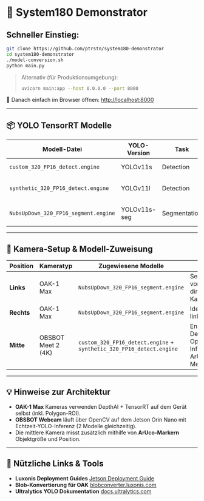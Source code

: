# 🚀 System180 Demonstrator

## Schneller Einstieg:

```bash
git clone https://github.com/ptrstn/system180-demonstrator
cd system180-demonstrator
./model-conversion.sh
python main.py
```

> Alternativ (für Produktionsumgebung):
>
> ```bash
> uvicorn main:app --host 0.0.0.0 --port 8000
> ```

🔗 Danach einfach im Browser öffnen: [http://localhost:8000](http://localhost:8000)

---

## 📦 YOLO TensorRT Modelle

| Modell-Datei                         | YOLO-Version | Task         | Auflösung | Präzision | Klassen | Beschreibung                             |
| ------------------------------------ | ------------ | ------------ | --------- | --------- | ------- | ---------------------------------------- |
| `custom_320_FP16_detect.engine`      | YOLOv11s     | Detection    | 320×320   | FP16      | 26      | Hauptmodell für reale Defekte            |
| `synthetic_320_FP16_detect.engine`   | YOLOv11l     | Detection    | 320×320   | FP16      | 29      | Ergänzungsmodell mit synthetischen Daten |
| `NubsUpDown_320_FP16_segment.engine` | YOLOv11s-seg | Segmentation | 320×320   | FP16      | 2       | Nubs-Status-Erkennung (oben/unten)       |

---

## 🎥 Kamera-Setup & Modell-Zuweisung

| Position   | Kameratyp          | Zugewiesene Modelle                                                  | Hinweise                                                |
| ---------- | ------------------ | -------------------------------------------------------------------- | ------------------------------------------------------- |
| **Links**  | OAK-1 Max          | `NubsUpDown_320_FP16_segment.engine`                                 | Segmentierung von Nubs direkt auf der Kamera            |
| **Rechts** | OAK-1 Max          | `NubsUpDown_320_FP16_segment.engine`                                 | Identisch zum linken Setup                              |
| **Mitte**  | OBSBOT Meet 2 (4K) | `custom_320_FP16_detect.engine` + `synthetic_320_FP16_detect.engine` | Ensemble-Detection über OpenCV-Inferenz + ArUco-Messung |

---

## 💡 Hinweise zur Architektur

* **OAK-1 Max** Kameras verwenden DepthAI + TensorRT auf dem Gerät selbst (inkl. Polygon-ROI).
* **OBSBOT Webcam** läuft über OpenCV auf dem Jetson Orin Nano mit Echtzeit-YOLO-Inferenz (2 Modelle gleichzeitig).
* Die mittlere Kamera misst zusätzlich mithilfe von **ArUco-Markern** Objektgröße und Position.

---

## 🔗 Nützliche Links & Tools

* **Luxonis Deployment Guides**
  [Jetson Deployment Guide](https://docs.luxonis.com/hardware/platform/deploy/to-jetson/)
* **Blob-Konvertierung für OAK**
  [blobconverter.luxonis.com](https://blobconverter.luxonis.com/)
* **Ultralytics YOLO Dokumentation**
  [docs.ultralytics.com](https://docs.ultralytics.com/)

